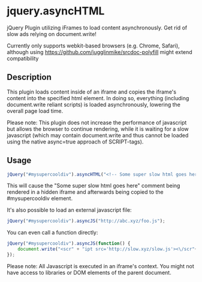 jquery.asyncHTML
================

jQuery Plugin utilizing iFrames to load content asynchronously. Get rid of slow ads relying on document.write!

Currently only supports webkit-based browsers (e.g. Chrome, Safari), although using https://github.com/jugglinmike/srcdoc-polyfill might extend compatibility

Description
-----------

This plugin loads content inside of an iframe and copies the iframe's content into the specified html element. In doing so, everything (including document.write reliant scripts) is loaded asynchronously, lowering the overall page load time.

Please note: This plugin does not increase the performance of javascript but allows the browser to continue rendering, while it is waiting for a slow javascript (which may contain document.write and thus cannot be loaded using the native async=true approach of SCRIPT-tags).

Usage
-----

```javascript
jQuery("#mysupercooldiv").asyncHTML("<!-- Some super slow html goes here -->");
``` 

This will cause the "Some super slow html goes here" comment being rendered in a hidden iframe and afterwards being copied to the #mysupercooldiv element.

It's also possible to load an external javascript file:

```javascript
jQuery("#mysupercooldiv").asyncJS("http://abc.xyz/foo.js");
``` 

You can even call a function directly:

```javascript
jQuery("#mysupercooldiv").asyncJS(function() {
    document.write("<scr" + "ipt src='http://slow.xyz/slow.js'><\/scr"+"ipt>");
});
``` 

Please note: All Javascript is executed in an iframe's context. You might not have access to libraries or DOM elements of the parent document.

